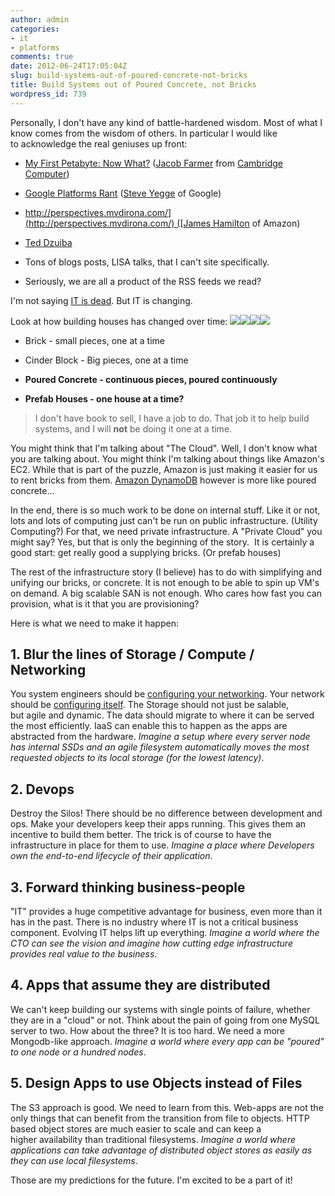 ```yaml
---
author: admin
categories:
- it
- platforms
comments: true
date: 2012-06-24T17:05:04Z
slug: build-systems-out-of-poured-concrete-not-bricks
title: Build Systems out of Poured Concrete, not Bricks
wordpress_id: 739
---
```


Personally, I don't have any kind of battle-hardened wisdom. Most of what I know comes from the wisdom of others. In particular I would like to acknowledge the real geniuses up front:



	
  * [My First Petabyte: Now What?](http://www.youtube.com/watch?v=Eu430bqbK5w) ([Jacob Farmer](http://www.cambridgecomputer.com/management.cfm) from [Cambridge Computer](http://www.cambridgecomputer.com))

	
  * [Google Platforms Rant](https://plus.google.com/112678702228711889851/posts/eVeouesvaVX) ([Steve Yegge](https://plus.google.com/110981030061712822816/posts) of Google)

	
  * [http://perspectives.mvdirona.com/](http://perspectives.mvdirona.com/) ([James Hamilton](http://perspectives.mvdirona.com/) of Amazon)

	
  * [Ted Dzuiba](https://github.com/teddziuba/teddziuba.github.com)

	
  * Tons of blogs posts, LISA talks, that I can't site specifically.

	
  * Seriously, we are all a product of the RSS feeds we read?


I'm not saying [IT is dead](https://www.networkworld.com/news/2008/010908-carr-wrong.html). But IT is changing.

Look at how building houses has changed over time:
[![](/uploads/brick.jpg)](/uploads/brick.jpg)[![](/uploads/cinderblock.jpg)](/uploads/cinderblock.jpg)[![](/uploads/concrete-1024x731.jpg)](/uploads/concrete.jpg)[![](/uploads/Prefabricated_house_construction-300x225.jpg)](/uploads/Prefabricated_house_construction.jpg)



	
  * Brick - small pieces, one at a time

	
  * Cinder Block - Big pieces, one at a time

	
  * **Poured Concrete - continuous pieces, poured continuously**

	
  * **Prefab Houses - one house at a time?**




> 

> 
> I don't have book to sell, I have a job to do. That job it to help build systems, and I will **not** be doing it one at a time.










You might think that I'm talking about "The Cloud". Well, I don't know what you are talking about. You might think I'm talking about things like Amazon's EC2. While that is part of the puzzle, Amazon is just making it easier for us to rent bricks from them. [Amazon DynamoDB](https://aws.amazon.com/dynamodb/) however is more like poured concrete...







In the end, there is so much work to be done on internal stuff. Like it or not, lots and lots of computing just can't be run on public infrastructure. (Utility Computing?) For that, we need private infrastructure. A "Private Cloud" you might say? Yes, but that is only the beginning of the story.  It is certainly a good start: get really good a supplying bricks. (Or prefab houses)







The rest of the infrastructure story (I believe) has to do with simplifying and unifying our bricks, or concrete. It is not enough to be able to spin up VM's on demand. A big scalable SAN is not enough. Who cares how fast you can provision, what is it that you are provisioning?




Here is what we need to make it happen:







## 1. Blur the lines of Storage / Compute / Networking


You system engineers should be [configuring your networking](http://puppetlabs.com/blog/puppet-network-device-management/). Your network should be [configuring itself](https://en.wikipedia.org/wiki/Software_Defined_Networking). The Storage should not just be salable, but agile and dynamic. The data should migrate to where it can be served the most efficiently. IaaS can enable this to happen as the apps are abstracted from the hardware. _Imagine a setup where every server node has internal SSDs and an agile filesystem automatically moves the most requested objects to its local storage (for the lowest latency)_.


## 2. Devops


Destroy the Silos! There should be no difference between development and ops. Make your developers keep their apps running. This gives them an incentive to build them better. The trick is of course to have the infrastructure in place for them to use. _Imagine a place where Developers own the end-to-end lifecycle of their application_.


## 3. Forward thinking business-people


"IT" provides a huge competitive advantage for business, even more than it has in the past. There is no industry where IT is not a critical business component. Evolving IT helps lift up everything. _Imagine a world where the CTO can see the vision and imagine how cutting edge infrastructure provides real value to the business_.


## 4. Apps that assume they are distributed


We can't keep building our systems with single points of failure, whether they are in a "cloud" or not. Think about the pain of going from one MySQL server to two. How about the three? It is too hard. We need a more Mongodb-like approach. _Imagine a world where every app can be "poured" to one node or a hundred nodes_.


## 5. Design Apps to use Objects instead of Files


The S3 approach is good. We need to learn from this. Web-apps are not the only things that can benefit from the transition from file to objects. HTTP based object stores are much easier to scale and can keep a higher availability than traditional filesystems. _Imagine a world where applications can take advantage of distributed object stores as easily as they can use local filesystems_.

Those are my predictions for the future. I'm excited to be a part of it!


